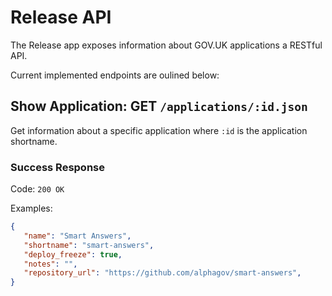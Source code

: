 # Release API

The Release app exposes information about GOV.UK applications a RESTful API.

Current implemented endpoints are oulined below:


## Show Application: GET `/applications/:id.json`

Get information about a specific application where `:id` is the application shortname.

### Success Response

Code: `200 OK`

Examples:
```json
{
   "name": "Smart Answers",
   "shortname": "smart-answers",
   "deploy_freeze": true,
   "notes": "",
   "repository_url": "https://github.com/alphagov/smart-answers",
}
```

